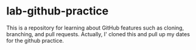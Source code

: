 # lab-github-practice
This is a repository for learning about GitHub features such as cloning, branching, and pull requests.
Actually, I' cloned this and pull up my dates for the github practice.
